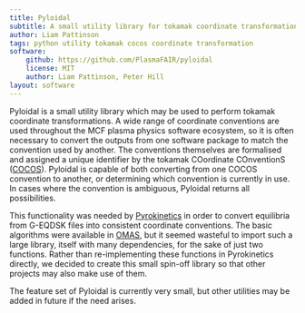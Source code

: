 ```yaml
---
title: Pyloidal
subtitle: A small utility library for tokamak coordinate transformations
author: Liam Pattinson
tags: python utility tokamak cocos coordinate transformation
software:
    github: https://github.com/PlasmaFAIR/pyloidal
    license: MIT
    author: Liam Pattinson, Peter Hill
layout: software
---
```


Pyloidal is a small utility library which may be used to perform tokamak coordinate
transformations. A wide range of coordinate conventions are used throughout the MCF
plasma physics software ecosystem, so it is often necessary to convert the outputs from
one software package to match the convention used by another. The conventions themselves
are formalised and assigned a unique identifier by the tokamak COordinate COnventionS
([COCOS][cocos]). Pyloidal is capable of both converting from one COCOS convention to
another, or determining which convention is currently in use. In cases where the
convention is ambiguous, Pyloidal returns all possibilities.

This functionality was needed by [Pyrokinetics](./2022-07-04-pyrokinetics.md) in order
to convert equilibria from G-EQDSK files into consistent coordinate conventions. The
basic algorithms were available in [OMAS][omas], but it seemed wasteful to import such a
large library, itself with many dependencies, for the sake of just two functions. Rather
than re-implementing these functions in Pyrokinetics directly, we decided to create this
small spin-off library so that other projects may also make use of them.

The feature set of Pyloidal is currently very small, but other utilities may be added in
future if the need arises.

[cocos]: https://doi.org/10.1016/j.cpc.2012.09.010
[omas]: https://github.com/gafusion/omas
